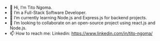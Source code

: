 - 👋 Hi, I’m Tito Ngoma.
- 👀 I’m a Full-Stack Software Developer.
- 🌱 I’m currently learning Node.js and Express.js for backend projects.
- 💞️ I’m looking to collaborate on an open-source project using react.js and Node.js.
- 📫 How to reach me:
  Linkedin: https://www.linkedin.com/in/tito-ngoma/
